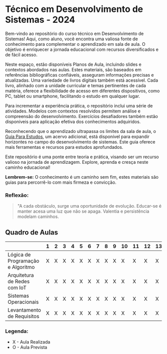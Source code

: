 # Técnico em Desenvolvimento de Sistemas - 2024

Bem-vindo ao repositório do curso técnico em Desenvolvimento de Sistemas! Aqui, como aluno, você encontra uma valiosa fonte de conhecimento para complementar o aprendizado em sala de aula. O objetivo é enriquecer a jornada educacional com recursos diversificados e de fácil acesso.

Neste espaço, estão disponíveis Planos de Aula, incluindo slides e contextos abordados nas aulas. Estes materiais, são baseados em referências bibliográficas confiáveis, asseguram informações precisas e atualizadas. Uma variedade de livros digitais também está acessível. Cada livro, alinhado com a unidade curricular e temas pertinentes de cada matéria, oferece a flexibilidade de acesso em diferentes dispositivos, como PC, tablet ou smartphone, facilitando o estudo em qualquer lugar.

Para incrementar a experiência prática, o repositório inclui uma série de atividades. Modelos com contextos resolvidos permitem análise e compreensão do desenvolvimento. Exercícios desafiadores também estão disponíveis para aplicação efetiva dos conhecimentos adquiridos.

Reconhecendo que o aprendizado ultrapassa os limites da sala de aula, o [Guia Para Estudos](https://github.com/Petinelson/Guia-Para-Estudos), um acervo adicional, está disponível para expandir horizontes no campo do desenvolvimento de sistemas. Este guia oferece mais ferramentas e recursos para estudos aprofundados.

Este repositório é uma ponte entre teoria e prática, visando ser um recurso valioso na jornada de aprendizagem. Explore, aprenda e cresça neste caminho educacional!


**Lembrem-se:** O conhecimento é um caminho sem fim, estes materiais são guias para percorrê-lo com mais firmeza e convicção.

### Reflexão:
>"A cada obstáculo, surge uma oportunidade de evolução.
>Educar-se é manter acesa uma luz que não se apaga.
>Valentia e persistência modelam caminhos.



## Quadro de Aulas

|                         | 1  | 2  | 3  | 4  | 5  | 6  | 7  | 8  | 9  | 10 | 11 | 12 | 13 | 14 | 15 | 16 | 17 | 18 | 19 | 20 |
|-------------------------|----|----|----|----|----|----|----|----|----|----|----|----|----|----|----|----|----|----|----|----|
| Lógica de Programação e Algoritmo | X  | X  | X  | X  | X  | X  | X  | X  | X  | X  | X  | X  | X  | X  | X  |    |    |    |    |    |
| Arquitetura de Redes com IoT      | X  | X  | X  | X  | X  | X  | X  | X  | X  | X  | X  | X  | X  | X  | X  |    |    |    |    |    |
| Sistemas Operacionais             | X  | X  | X  | X  | X  | X  | X  | X  | X  | X  | X  | X  | X  | X  | X  | X  |    |    |    |    |
| Levantamento de Requisitos        | X  | X  | X  | X  | X  | X  | X  | X  | X  | X  | X  | X  | X  | X  | X  | X  |    |    |    |    |    |

### Legenda:
  * X - Aula Realizada
  * O - Aula Prevista
